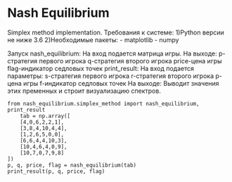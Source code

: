 # Nash Equilibrium

Simplex method implementation.
Требования к системе:
	1)Python версии не ниже 3.6
	2)Необходимые пакеты:
	 - matplotlib
	 - numpy
	 
Запуск
	nash_equilibrium:
		На вход подается матрица игры.
		На выходе:
			p-стратегия первого игрока
			q-стратегия второго игрока
			price-цена игры
			flag-индикатор седловых точек
	print_result:
		На вход подается параметры:
			s-стратегия первого игрока
			r-стратегия второго игрока
			p-цена игры
			f-индикатор седловых точек
		На выходе:
			Выводит значения этих пременных и строит визуализацию спектров.

	from nash_equilibrium.simplex_method import nash_equilibrium, print_result
		tab = np.array([
	    [4,0,6,2,2,1],
	    [3,8,4,10,4,4],
	    [1,2,6,5,0,0],
	    [6,6,4,4,10,3],
	    [10,4,6,4,0,9],
	    [10,7,0,7,9,8]
	])
	p, q, price, flag = nash_equilibrium(tab)
	print_result(p, q, price, flag)
